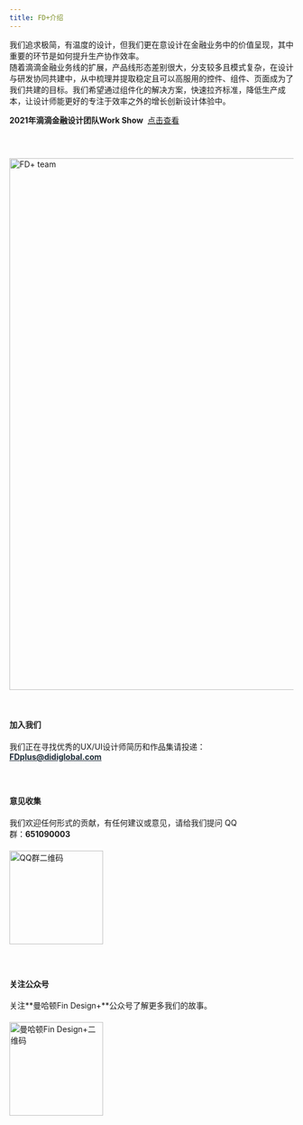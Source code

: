 ```yaml
---
title: FD+介绍
---
```


<style>
.work-show {margin-right:8px;}
.fd-team {margin:44px 0 32px 0;}
.default-content-wrapper strong {color:#1D2A36;}
.qr-code {display:block;margin-top:20px;}
.opinion {margin-right:100px;}
.fdp-email a{color:#1D2A36;font-weight:bold;}
.fdp-email a:hover{color:#1D2A36;}
.fl {float:left;}
.mt26 {margin-top:26px;}
</style>

我们追求极简，有温度的设计，但我们更在意设计在金融业务中的价值呈现，其中重要的环节是如何提升生产协作效率。<br/>
随着滴滴金融业务线的扩展，产品线形态差别很大，分支较多且模式复杂，在设计与研发协同共建中，从中梳理并提取稳定且可以高服用的控件、组件、页面成为了我们共建的目标。我们希望通过组件化的解决方案，快速拉齐标准，降低生产成本，让设计师能更好的专注于效率之外的增长创新设计体验中。

<strong class="work-show">2021年滴滴金融设计团队Work Show</strong><a href="https://z.didi.cn/5mqnc" target="_blank">点击查看</a>

<img class="fd-team" src="https://pt-starimg.didistatic.com/static/starimg/img/4PJN8s5DLq1643105615244.png" alt="FD+ team" width="943"/>

#### 加入我们
我们正在寻找优秀的UX/UI设计师简历和作品集请投递：<strong class="fdp-email">FDplus@didiglobal.com</strong>

<div class="opinion fl mt26">

#### 意见收集
我们欢迎任何形式的贡献，有任何建议或意见，请给我们提问 QQ群：**651090003**
<img class="qr-code" src="https://pt-starimg.didistatic.com/static/starimg/img/ofygINx3GX1643105614635.png" alt="QQ群二维码" width="166"/>
</div>

<div class="fl mt26" style="margin-bottom: 60px;">

#### 关注公众号
关注**曼哈顿Fin Design+**公众号了解更多我们的故事。
<img class="qr-code" src="https://pt-starimg.didistatic.com/static/starimg/img/Fu6XSglAoE1643105615044.png" alt="曼哈顿Fin Design+二维码" width="166"/>
</div>
